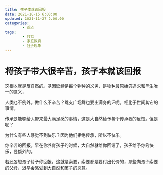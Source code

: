 ```yaml
---
title: 孩子本就该回报
date: 2021-10-15 6:00:00
updated: 2021-11-27 6:00:00
categories:
        - 观点
tags:   
        - 转载
        - 家庭教育
        - 社会现象
---
```


# 将孩子带大很辛苦，孩子本就该回报

这根本就是反自然的。基因延续是每个物种的义务，是物种最原始的追求和毕生唯一的意义，

人类也不例外。做什么不辛苦？跳支广场舞也要出满身的汗呢。相比于世间其它的事情，

传承是能够给人带来最大满足感的事情，这是大自然给予每个传承者的反馈。但是呢？

为什么有些人感觉不到快乐？因为他们拒绝传承，所以不快乐。

你辛苦的回报，早在你养育孩子的时候，大自然就给你回馈了，孩子给予你的快乐，是额外的。

若还妄想孩子给予你回报，这就是索要，索要都是要付出代价的，那些向孩子索要的父母，迟早会感受到大自然和孩子的恶意。
